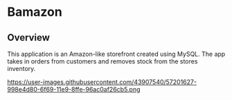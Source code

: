 # Bamazon

## Overview

This application is an Amazon-like storefront created using MySQL. The app takes in orders from customers and removes stock from the stores inventory.

https://user-images.githubusercontent.com/43907540/57201627-998e4d80-6f69-11e9-8ffe-96ac0af26cb5.png